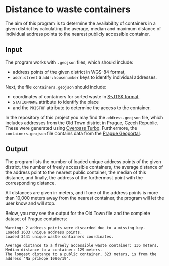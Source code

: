 # Distance to waste containers

The aim of this program is to determine the availability of containers in a given district by calculating the average, median and maximum distance of individual address points to the nearest publicly accessible container. 



## Input

The program works with `.geojson` files, which should include:

- address points of the given district in WGS-84 format, 
- `addr:street` a `addr:housenumber` keys to identify individual addresses.

Next, the file `containers.geojson` should include: 

- coordinates of containers for sorted waste in [S-JTSK format](https://epsg.io/5514),
- `STATIONNAME` attribute to identify the place 
- and the `PRISTUP` attribute to determine the access to the container.

In the repository of this project you may find the `address.geojson` file, which includes addresses from the Old Town district in Prague, Czech Republic. These were generated using [Overpass Turbo](http://overpass-turbo.eu/s/119J). Furthermore, the `containers.geojson` file contains data from the [Prague Geoportal](https://www.geoportalpraha.cz/cs/data/otevrena-data/8726EF0E-0834-463B-9E5F-FE09E62D73FB).


## Output

The program lists the number of loaded unique address points of the given district, the number of freely accessible containers, the average distance of the address point to the nearest public container, the median of this distance, and finally, the address of the furthermost point with the corresponding distance.

All distances are given in meters, and if one of the address points is more than 10,000 meters away from the nearest container, the program will let the user know and will stop. 

Below, you may see the output for the Old Town file and the complete dataset of Prague containers:

```
Warning: 2 address points were discarded due to a missing key.
Loaded 1633 unique address points.
Loaded 3441 unique waste containers coordinates.

Average distance to a freely accessible waste container: 136 meters.
Median distance to a container: 129 meters.
The longest distance to a public container, 323 meters, is from the address 'Na příkopě 1096/19'.
```
